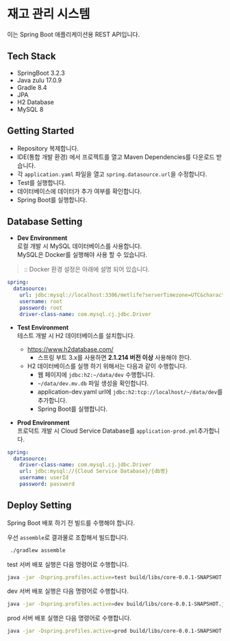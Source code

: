 # 재고 관리 시스템

이는 Spring Boot 애플리케이션용 REST API입니다.

## Tech Stack
- SpringBoot 3.2.3  
- Java zulu 17.0.9
- Gradle 8.4
- JPA
- H2 Database
- MySQL 8

## Getting Started
- Repository 복제합니다.
- IDE(통합 개발 환경) 에서 프로젝트를 열고 Maven Dependencies를 다운로드 받습니다.
- 각 `application.yaml` 파일을 열고 `spring.datasource.url`을 수정합니다.
- Test를 실행합니다.
- 데이터베이스에 데이터가 추가 여부를 확인합니다.
- Spring Boot를 실행합니다.

## Database Setting
- **Dev Environment**  
  로컬 개발 시 MySQL 데이터베이스를 사용합니다.  
  MySQL은 Docker를 실행해야 사용 할 수 있습니다.
> :: Docker 환경 설정은 아래에 설명 되어 있습니다.
```yaml
spring:
  datasource:
    url: jdbc:mysql://localhost:3306/metlife?serverTimezone=UTC&characterEncoding=UTF-8
    username: root
    password: root
    driver-class-name: com.mysql.cj.jdbc.Driver
```
- **Test Environment**  
  테스트 개발 시 H2 데이터베이스를 설치합니다.
  - https://www.h2database.com/
    - 스프링 부트 3.x를 사용하면 **2.1.214 버전 이상** 사용해야 한다.
  - H2 데이터베이스를 실행 하기 위해서는 다음과 같이 수행합니다.
    - 웹 페이지에 `jdbc:h2:~/data/dev` 수행합니다.
    - `~/data/dev.mv.db` 파일 생성을 확인합니다.
    - application-dev.yaml url에 `jdbc:h2:tcp://localhost/~/data/dev`를 추가합니다.
    - Spring Boot를 실행합니다.

- **Prod Environment**  
  프로덕트 개발 시 Cloud Service Database를 `application-prod.yml`추가합니다.
```yaml
spring:
  datasource:
    driver-class-name: com.mysql.cj.jdbc.Driver
    url: jdbc:mysql://{Cloud Service Database}/{db명}
    username: userId
    password: password
```

## Deploy Setting
Spring Boot 배포 하기 전 빌드를 수행해야 합니다.    

우선 `assemble`로 결과물로 조합해서 빌드합니다.
```bash
 ./gradlew assemble
```
test 서버 배포 실행은 다음 명령어로 수행합니다.
```bash
java -jar -Dspring.profiles.active=test build/libs/core-0.0.1-SNAPSHOT.jar
```

dev 서버 배포 실행은 다음 명령어로 수행합니다.
```bash
java -jar -Dspring.profiles.active=dev build/libs/core-0.0.1-SNAPSHOT.jar
``` 
prod 서버 배포 실행은 다음 명령어로 수행합니다.
```bash
java -jar -Dspring.profiles.active=prod build/libs/core-0.0.1-SNAPSHOT.jar
```
